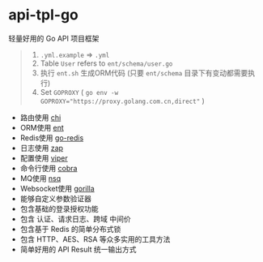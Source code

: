 # api-tpl-go

轻量好用的 Go API 项目框架

> 1. `.yml.example` => `.yml`
> 2. Table `User` refers to `ent/schema/user.go`
> 3. 执行 `ent.sh` 生成ORM代码 (只要 `ent/schema` 目录下有变动都需要执行)
> 4. Set `GOPROXY` ( `go env -w GOPROXY="https://proxy.golang.com.cn,direct"` )

- 路由使用 [chi](https://github.com/go-chi/chi)
- ORM使用 [ent](https://github.com/ent/ent)
- Redis使用 [go-redis](https://github.com/redis/go-redis)
- 日志使用 [zap](https://github.com/uber-go/zap)
- 配置使用 [viper](https://github.com/spf13/viper)
- 命令行使用 [cobra](https://github.com/spf13/cobra)
- MQ使用 [nsq](https://github.com/nsqio/nsq)
- Websocket使用 [gorilla](https://github.com/gorilla/websocket)
- 能够自定义参数验证器
- 包含基础的登录授权功能
- 包含 认证、请求日志、跨域 中间价
- 包含基于 Redis 的简单分布式锁
- 包含 HTTP、AES、RSA 等众多实用的工具方法
- 简单好用的 API Result 统一输出方式
